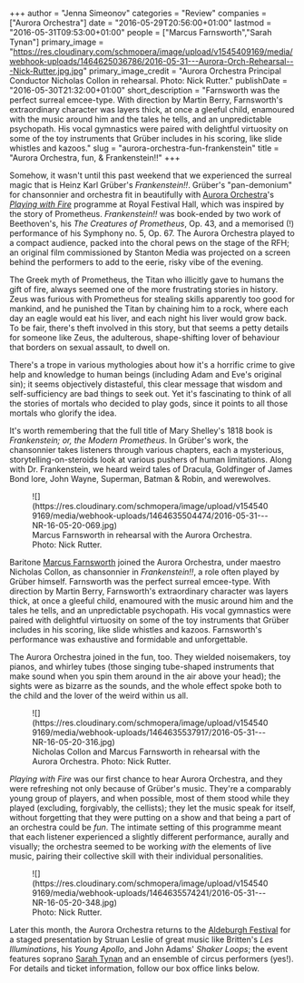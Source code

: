 +++
author = "Jenna Simeonov"
categories = "Review"
companies = ["Aurora Orchestra"]
date = "2016-05-29T20:56:00+01:00"
lastmod = "2016-05-31T09:53:00+01:00"
people = ["Marcus Farnsworth","Sarah Tynan"]
primary_image = "https://res.cloudinary.com/schmopera/image/upload/v1545409169/media/webhook-uploads/1464625036786/2016-05-31---Aurora-Orch-Rehearsal---Nick-Rutter.jpg.jpg"
primary_image_credit = "Aurora Orchestra Principal Conductor Nicholas Collon in rehearsal. Photo: Nick Rutter."
publishDate = "2016-05-30T21:32:00+01:00"
short_description = "Farnsworth was the perfect surreal emcee-type. With direction by Martin Berry, Farnsworth&#039;s extraordinary character was layers thick, at once a gleeful child, enamoured with the music around him and the tales he tells, and an unpredictable psychopath. His vocal gymnastics were paired with delightful virtuosity on some of the toy instruments that Grüber includes in his scoring, like slide whistles and kazoos."
slug = "aurora-orchestra-fun-frankenstein"
title = "Aurora Orchestra, fun, &amp; Frankenstein!!"
+++

Somehow, it wasn't until this past weekend that we experienced the surreal magic that is Heinz Karl Grüber's *Frankenstein!!*. Grüber's "pan-demonium" for chansonnier and orchestra fit in beautifully with [Aurora Orchestra](/scene/companies/aurora-orchestra/)'s [*Playing with Fire*](http://www.auroraorchestra.com/event/playing-with-fire/) programme at Royal Festival Hall, which was inspired by the story of Prometheus. *Frankenstein!!* was book-ended by two work of Beethoven's, his *The Creatures of Prometheus*, Op. 43, and a memorised (!) performance of his Symphony no. 5, Op. 67. The Aurora Orchestra played to a compact audience, packed into the choral pews on the stage of the RFH; an original film commissioned by Stanton Media was projected on a screen behind the performers to add to the eerie, risky vibe of the evening.

The Greek myth of Prometheus, the Titan who illicitly gave to humans the gift of fire, always seemed one of the more frustrating stories in history. Zeus was furious with Prometheus for stealing skills apparently too good for mankind, and he punished the Titan by chaining him to a rock, where each day an eagle would eat his liver, and each night his liver would grow back. To be fair, there's theft involved in this story, but that seems a petty details for someone like Zeus, the adulterous, shape-shifting lover of behaviour that borders on sexual assault, to dwell on.

There's a trope in various mythologies about how it's a horrific crime to give help and knowledge to human beings (including Adam and Eve's original sin); it seems objectively distasteful, this clear message that wisdom and self-sufficiency are bad things to seek out. Yet it's fascinating to think of all the stories of mortals who decided to play gods, since it points to all those mortals who glorify the idea.

It's worth remembering that the full title of Mary Shelley's 1818 book is *Frankenstein; or, the Modern Prometheus*. In Grüber's work, the chansonnier takes listeners through various chapters, each a mysterious, storytelling-on-steroids look at various pushers of human limitations. Along with Dr. Frankenstein, we heard weird tales of Dracula, Goldfinger of James Bond lore, John Wayne, Superman, Batman & Robin, and werewolves. 

<figure data-type="image">
![](https://res.cloudinary.com/schmopera/image/upload/v1545409169/media/webhook-uploads/1464635504474/2016-05-31---NR-16-05-20-069.jpg)
<figcaption>Marcus Farnsworth in rehearsal with the Aurora Orchestra. Photo: Nick Rutter.</figcaption>
</figure>

Baritone [Marcus Farnsworth](/scene/people/marcus-farnsworth/) joined the Aurora Orchestra, under maestro Nicholas Collon, as chansonnier in *Frankenstein!!*, a role often played by Grüber himself. Farnsworth was the perfect surreal emcee-type. With direction by Martin Berry, Farnsworth's extraordinary character was layers thick, at once a gleeful child, enamoured with the music around him and the tales he tells, and an unpredictable psychopath. His vocal gymnastics were paired with delightful virtuosity on some of the toy instruments that Grüber includes in his scoring, like slide whistles and kazoos. Farnsworth's performance was exhaustive and formidable and unforgettable.

The Aurora Orchestra joined in the fun, too. They wielded noisemakers, toy pianos, and whirley tubes (those singing tube-shaped instruments that make sound when you spin them around in the air above your head); the sights were as bizarre as the sounds, and the whole effect spoke both to the child and the lover of the weird within us all. 

<figure data-type="image">
![](https://res.cloudinary.com/schmopera/image/upload/v1545409169/media/webhook-uploads/1464635537917/2016-05-31---NR-16-05-20-316.jpg)
<figcaption>Nicholas Collon and Marcus Farnsworth in rehearsal with the Aurora Orchestra. Photo: Nick Rutter.</figcaption>
</figure>

*Playing with Fire* was our first chance to hear Aurora Orchestra, and they were refreshing not only because of Grüber's music. They're a comparably young group of players, and when possible, most of them stood while they played (excluding, forgivably, the cellists); they let the music speak for itself, without forgetting that they were putting on a show and that being a part of an orchestra could be *fun*. The intimate setting of this programme meant that each listener experienced a slightly different performance, aurally and visually; the orchestra seemed to be working *with* the elements of live music, pairing their collective skill with their individual personalities.

<figure data-type="image">
![](https://res.cloudinary.com/schmopera/image/upload/v1545409169/media/webhook-uploads/1464635574241/2016-05-31---NR-16-05-20-348.jpg)
<figcaption>Photo: Nick Rutter.</figcaption>
</figure>

Later this month, the Aurora Orchestra returns to the [Aldeburgh Festival](http://www.auroraorchestra.com/event/les-illuminations/) for a staged presentation by Struan Leslie of great music like Britten's *Les Illuminations*, his *Young Apollo*, and John Adams' *Shaker Loops*; the event features soprano [Sarah Tynan](/scene/people/sarah-tynan/) and an ensemble of circus performers (yes!). For details and ticket information, follow our box office links below.
